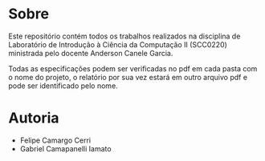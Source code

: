 # Sobre
Este repositório contém todos os trabalhos realizados na disciplina de Laboratório de Introdução à Ciência da Computação II (SCC0220) ministrada pelo docente Anderson Canele Garcia.

Todas as especificações podem ser verificadas no pdf em cada pasta com o nome do projeto, o relatório por sua vez estará em outro arquivo pdf e pode ser identificado pelo nome.

# Autoria
- Felipe Camargo Cerri
- Gabriel Camapanelli Iamato